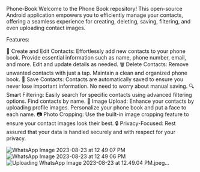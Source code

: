 Phone-Book
Welcome to the Phone Book repository! This open-source Android application empowers you to efficiently manage your contacts, offering a seamless experience for creating, deleting, saving, filtering, and even uploading contact images.

Features:

📇 Create and Edit Contacts: Effortlessly add new contacts to your phone book. Provide essential information such as name, phone number, email, and more. Edit and update details as needed.
🗑️ Delete Contacts: Remove unwanted contacts with just a tap. Maintain a clean and organized phone book.
💾 Save Contacts: Contacts are automatically saved to ensure you never lose important information. No need to worry about manual saving.
🔍 Smart Filtering: Easily search for specific contacts using advanced filtering options. Find contacts by name.
🌄 Image Upload: Enhance your contacts by uploading profile images. Personalize your phone book and put a face to each name.
📷 Photo Cropping: Use the built-in image cropping feature to ensure your contact images look their best.
🔒 Privacy-Focused: Rest assured that your data is handled securely and with respect for your privacy.


![WhatsApp Image 2023-08-23 at 12 49 07 PM](https://github.com/pooja-9557/Phone-Book/assets/94179112/559bbefe-b129-445a-af17-069d3f7ff40d)
![WhatsApp Image 2023-08-23 at 12 49 06 PM](https://github.com/pooja-9557/Phone-Book/assets/94179112/e9bc1964-3530-4fd1-a1c0-a915b8947c19)
![Uploading WhatsApp Image 2023-08-23 at 12.49.04 PM.jpeg…]()
